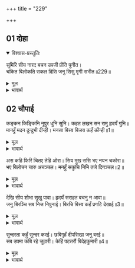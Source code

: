 +++
title = "229"

+++


## 01 दोहा
<details open><summary>विश्वास-प्रस्तुतिः</summary>

सुमिरि सीय नारद बचन उपजी प्रीति पुनीत।  
चकित बिलोकति सकल दिसि जनु सिसु मृगी सभीत॥229॥
</details>
<details><summary>मूल</summary>

सुमिरि सीय नारद बचन उपजी प्रीति पुनीत।  
चकित बिलोकति सकल दिसि जनु सिसु मृगी सभीत॥229॥
</details>

<details><summary>भावार्थ</summary>

नारदजी के वचनों का स्मरण करके सीताजी के मन में पवित्र प्रीति उत्पन्न हुई। वे चकित होकर सब ओर इस तरह देख रही हैं, मानो डरी हुई मृगछौनी इधर-उधर देख रही हो॥229॥
</details>

## 02 चौपाई

<div class="audioEmbed"  caption="AIR-वाचनम्" src="https://archive.org/download/rAmcharitmAnas-AIR/EPI-085.mp3"></div>

कङ्कन किङ्किनि नूपुर धुनि सुनि। कहत लखन सन रामु हृदयँ गुनि॥  
मानहुँ मदन दुन्दुभी दीन्ही। मनसा बिस्व बिजय कहँ कीन्ही॥1॥

<details><summary>मूल</summary>

कङ्कन किङ्किनि नूपुर धुनि सुनि। कहत लखन सन रामु हृदयँ गुनि॥  
मानहुँ मदन दुन्दुभी दीन्ही। मनसा बिस्व बिजय कहँ कीन्ही॥1॥
</details>

<details><summary>भावार्थ</summary>

कङ्कण (हाथों के कडे), करधनी और पायजेब के शब्द सुनकर श्री रामचन्द्रजी हृदय में विचार कर लक्ष्मण से कहते हैं- (यह ध्वनि ऐसी आ रही है) मानो कामदेव ने विश्व को जीतने का सङ्कल्प करके डङ्के पर चोट मारी है॥1॥
</details>

अस कहि फिरि चितए तेहि ओरा। सिय मुख ससि भए नयन चकोरा॥  
भए बिलोचन चारु अचञ्चल। मनहुँ सकुचि निमि तजे दिगञ्चल॥2॥

<details><summary>मूल</summary>

अस कहि फिरि चितए तेहि ओरा। सिय मुख ससि भए नयन चकोरा॥  
भए बिलोचन चारु अचञ्चल। मनहुँ सकुचि निमि तजे दिगञ्चल॥2॥
</details>

<details><summary>भावार्थ</summary>

ऐसा कहकर श्री रामजी ने फिर कर उस ओर देखा। श्री सीताजी के मुख रूपी चन्द्रमा (को निहारने) के लिए उनके नेत्र चकोर बन गए। सुन्दर नेत्र स्थिर हो गए (टकटकी लग गई)। मानो निमि (जनकजी के पूर्वज) ने (जिनका सबकी पलकों में निवास माना गया है, लडकी-दामाद के मिलन-प्रसङ्ग को देखना उचित नहीं, इस भाव से) सकुचाकर पलकें छोड दीं, (पलकों में रहना छोड दिया, जिससे पलकों का गिरना रुक गया)॥2॥
</details>

देखि सीय शोभा सुखु पावा। हृदयँ सराहत बचनु न आवा॥  
जनु बिरञ्चि सब निज निपुनाई। बिरचि बिस्व कहँ प्रगटि देखाई॥3॥

<details><summary>मूल</summary>

देखि सीय शोभा सुखु पावा। हृदयँ सराहत बचनु न आवा॥  
जनु बिरञ्चि सब निज निपुनाई। बिरचि बिस्व कहँ प्रगटि देखाई॥3॥
</details>

<details><summary>भावार्थ</summary>

सीताजी की शोभा देखकर श्री रामजी ने बडा सुख पाया। हृदय में वे उसकी सराहना करते हैं, किन्तु मुख से वचन नहीं निकलते। (वह शोभा ऐसी अनुपम है) मानो ब्रह्मा ने अपनी सारी निपुणता को मूर्तिमान कर संसार को प्रकट करके दिखा दिया हो॥3॥
</details>

सुन्दरता कहुँ सुन्दर करई। छबिगृहँ दीपसिखा जनु बरई॥  
सब उपमा कबि रहे जुठारी। केहिं पटतरौं बिदेहकुमारी॥4॥

<details><summary>मूल</summary>

सुन्दरता कहुँ सुन्दर करई। छबिगृहँ दीपसिखा जनु बरई॥  
सब उपमा कबि रहे जुठारी। केहिं पटतरौं बिदेहकुमारी॥4॥
</details>

<details><summary>भावार्थ</summary>

वह (सीताजी की शोभा) सुन्दरता को भी सुन्दर करने वाली है। (वह ऐसी मालूम होती है) मानो सुन्दरता रूपी घर में दीपक की लौ जल रही हो। (अब तक सुन्दरता रूपी भवन में अँधेरा था, वह भवन मानो सीताजी की सुन्दरता रूपी दीपशिखा को पाकर जगमगा उठा है, पहले से भी अधिक सुन्दर हो गया है)। सारी उपमाओं को तो कवियों ने जूँठा कर रखा है। मैं जनकनन्दिनी श्री सीताजी की किससे उपमा दूँ॥4॥
</details>


